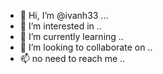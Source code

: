 - 👋 Hi, I’m @ivanh33 ...
- 👀 I’m interested in ..
- 🌱 I’m currently learning ..
- 💞️ I’m looking to collaborate on ..
- 📫 no need to reach me ..
<!---
ivanh33/ivanh33 is a ✨ special ✨ repository because its `README.md` (this file) appears on your GitHub profile.
You can click the Preview link to take a look at your changes.
--->
